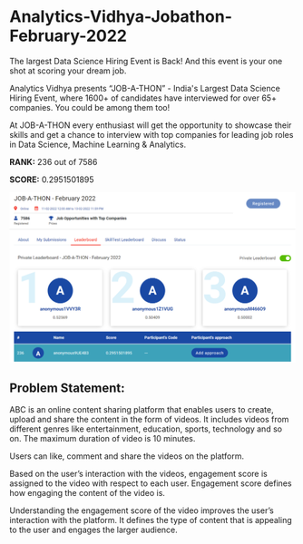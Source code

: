 # Analytics-Vidhya-Jobathon-February-2022

The largest Data Science Hiring Event is Back!
And this event is your one shot at scoring your dream job.

Analytics Vidhya presents “JOB-A-THON” - India's Largest Data Science Hiring Event, where 1600+ of candidates have interviewed for over 65+ companies. You could be among them too! 

At JOB-A-THON every enthusiast will get the opportunity to showcase their skills and get a chance to interview with top companies for leading job roles in Data Science, Machine Learning & Analytics. 


**RANK:** 236 out of 7586

**SCORE:** 0.2951501895

![rank](rank.png)

## Problem Statement:
ABC is an online content sharing platform that enables users to create, upload and share the content in the form of videos. It includes videos from different genres like entertainment, education, sports, technology and so on. The maximum duration of video is 10 minutes.

Users can like, comment and share the videos on the platform.

Based on the user’s interaction with the videos, engagement score is assigned to the video with respect to each user. Engagement score defines how engaging the content of the video is.

Understanding the engagement score of the video improves the user’s interaction with the platform. It defines the type of content that is appealing to the user and engages the larger audience.
